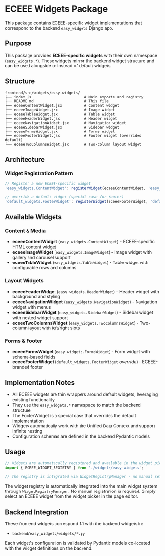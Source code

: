 # ECEEE Widgets Package

This package contains ECEEE-specific widget implementations that correspond to the backend `easy_widgets` Django app.

## Purpose

This package provides **ECEEE-specific widgets** with their own namespace (`easy_widgets.*`). These widgets mirror the backend widget structure and can be used alongside or instead of default widgets.

## Structure

```
frontend/src/widgets/easy-widgets/
├── index.js                        # Main exports and registry
├── README.md                       # This file
├── eceeeContentWidget.jsx          # Content widget
├── eceeeImageWidget.jsx            # Image widget
├── eceeeTableWidget.jsx            # Table widget
├── eceeeHeaderWidget.jsx           # Header widget
├── eceeeNavigationWidget.jsx       # Navigation widget
├── eceeeSidebarWidget.jsx          # Sidebar widget
├── eceeeFormsWidget.jsx            # Forms widget
├── eceeeFooterWidget.jsx           # Footer widget (overrides default)
└── eceeeTwoColumnsWidget.jsx       # Two-column layout widget
```

## Architecture

### Widget Registration Pattern

```javascript
// Register a new ECEEE-specific widget
'easy_widgets.ContentWidget': registerWidget(eceeeContentWidget, 'easy_widgets.ContentWidget')

// Override a default widget (special case for Footer)
'default_widgets.FooterWidget': registerWidget(eceeeFooterWidget, 'default_widgets.FooterWidget')
```

## Available Widgets

### Content & Media
- **eceeeContentWidget** (`easy_widgets.ContentWidget`) - ECEEE-specific HTML content widget
- **eceeeImageWidget** (`easy_widgets.ImageWidget`) - Image widget with gallery and carousel support
- **eceeeTableWidget** (`easy_widgets.TableWidget`) - Table widget with configurable rows and columns

### Layout Widgets
- **eceeeHeaderWidget** (`easy_widgets.HeaderWidget`) - Header widget with background and styling
- **eceeeNavigationWidget** (`easy_widgets.NavigationWidget`) - Navigation widget with menus
- **eceeeSidebarWidget** (`easy_widgets.SidebarWidget`) - Sidebar widget with nested widget support
- **eceeeTwoColumnsWidget** (`easy_widgets.TwoColumnsWidget`) - Two-column layout with left/right slots

### Forms & Footer
- **eceeeFormsWidget** (`easy_widgets.FormsWidget`) - Form widget with schema-based fields
- **eceeeFooterWidget** (`default_widgets.FooterWidget` *override*) - ECEEE-branded footer

## Implementation Notes

- All ECEEE widgets are thin wrappers around default widgets, leveraging existing functionality
- They use the `easy_widgets.*` namespace to match the backend structure  
- The FooterWidget is a special case that overrides the default implementation
- Widgets automatically work with the Unified Data Context and support infinite nesting
- Configuration schemas are defined in the backend Pydantic models

## Usage

```jsx
// Widgets are automatically registered and available in the widget picker
import { ECEEE_WIDGET_REGISTRY } from './widgets/easy-widgets';

// The registry is integrated via WidgetRegistryManager - no manual setup needed
```

The widget registry is automatically integrated into the main widget system through `WidgetRegistryManager`. No manual registration is required. Simply select an ECEEE widget from the widget picker in the page editor.

## Backend Integration

These frontend widgets correspond 1:1 with the backend widgets in:
- `backend/easy_widgets/widgets/*.py`

Each widget's configuration is validated by Pydantic models co-located with the widget definitions on the backend.
